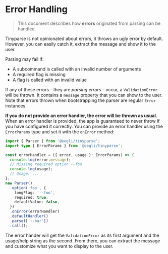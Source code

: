 # Error Handling

> This document describes how **errors** originated from parsing can be handled.

Tinyparse is not opinionated about errors, it throws an ugly error by default. However, you can easily catch it, extract the message and show it to the user.

Parsing may fail if:

- A subcommand is called with an invalid number of arguments
- A required flag is missing
- A flag is called with an invalid value

If any of these errors - they are _parsing errors_ - occur, a `ValidationError` will be thrown. It contains a `message` property that you can show to the user. Note that errors thrown when bootstrapping the parser are regular `Error` instances.

**If you do not provide an error handler, the error will be thrown as usual.** When an error handler is provided, the app is guaranteed to never throw if you have configured it correctly. You can provide an error handler using the `ErrorParams` type and set it with the `onError` method:

```ts
import { Parser } from '@eegli/tinyparse';
import type { ErrorParams } from '@eegli/tinyparse';

const errorHandler = ({ error, usage }: ErrorParams) => {
  console.log(error.message);
  // Missing required option --foo
  console.log(usage);
  // Usage: ...
};
new Parser()
  .option('foo', {
    longFlag: '--foo',
    required: true,
    defaultValue: false,
  })
  .onError(errorHandler)
  .defaultHandler()
  .parse(['--bar'])
  .call();
```

The error hander will get the `ValidationError` as its first argument and the usage/help string as the second. From there, you can extract the message and customize what you want to display to the user.
